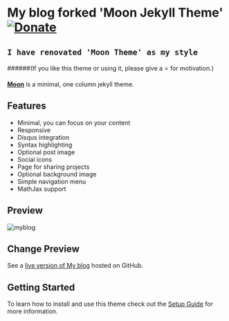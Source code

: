 # My blog forked 'Moon Jekyll Theme' [![Donate](https://img.shields.io/badge/paypal-donate-blue.svg)](https://www.paypal.me/taylantatli/0usd)  
  
## `I have renovated 'Moon Theme' as my style `
    
######(If you like this theme or using it, please give a :star: for motivation.)

**[Moon](https://taylantatli.github.io/Moon)** is a minimal, one column jekyll theme.

## Features
* Minimal, you can focus on your content
* Responsive
* Disqus integration
* Syntax highlighting
* Optional post image
* Social icons
* Page for sharing projects
* Optional background image
* Simple navigation menu
* MathJax support

## Preview

![myblog](https://user-images.githubusercontent.com/33630505/51456614-b83d4f80-1d91-11e9-9ccd-48c60e66d3ba.JPG)

## Change Preview 



See a [live version of My blog](https://jungjihyuk.github.io/JH_Life) hosted on GitHub.

## Getting Started

To learn how to install and use this theme check out the [Setup Guide](https://taylantatli.github.io/Moon/moon-theme/) for more information.
